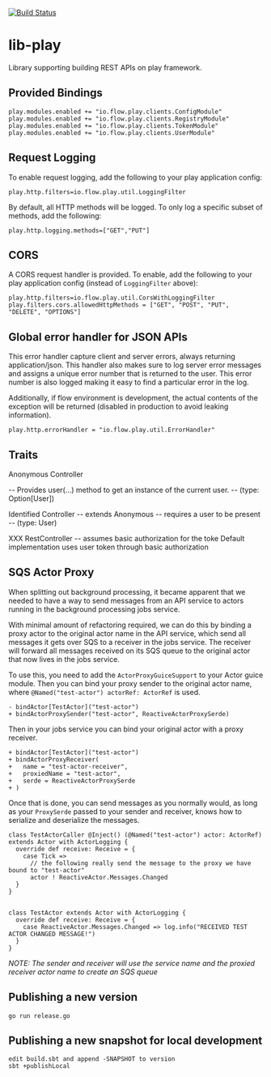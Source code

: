 [![Build Status](https://travis-ci.org/flowcommerce/lib-play.svg?branch=main)](https://travis-ci.com/flowcommerce/lib-play)

# lib-play
Library supporting building REST APIs on play framework.

## Provided Bindings

    play.modules.enabled += "io.flow.play.clients.ConfigModule"
    play.modules.enabled += "io.flow.play.clients.RegistryModule"
    play.modules.enabled += "io.flow.play.clients.TokenModule"
    play.modules.enabled += "io.flow.play.clients.UserModule"

## Request Logging

To enable request logging, add the following to your
play application config:

    play.http.filters=io.flow.play.util.LoggingFilter

By default, all HTTP methods will be logged. To only
log a specific subset of methods, add the following:

    play.http.logging.methods=["GET","PUT"]

## CORS

A CORS request handler is provided. To enable, add the following
to your play application config (instead of `LoggingFilter` above):

    play.http.filters=io.flow.play.util.CorsWithLoggingFilter
    play.filters.cors.allowedHttpMethods = ["GET", "POST", "PUT", "DELETE", "OPTIONS"]

## Global error handler for JSON APIs

This error handler capture client and server errors, always
returning application/json. This handler also makes sure to
log server error messages and assigns a unique error number
that is returned to the user. This error number is also logged
making it easy to find a particular error in the log.

Additionally, if flow environment is development, the actual contents
of the exception will be returned (disabled in production to avoid
leaking information).

    play.http.errorHandler = "io.flow.play.util.ErrorHandler"

## Traits

  Anonymous Controller

   -- Provides user(...) method to get an instance of the current
      user.
    -- (type: Option[User])

  Identified Controller
    -- extends Anonymous
    -- requires a user to be present
    -- (type: User)

  XXX RestController
    -- assumes basic authorization for the toke
       Default implementation uses user token through basic
       authorization

## SQS Actor Proxy

When splitting out background processing, it became apparent that we needed to have a way
to send messages from an API service to actors running in the background processing jobs service.

With minimal amount of refactoring required, we can do this by binding a proxy actor to the original
actor name in the API service, which send all messages it gets over SQS to a receiver in the jobs service.
The receiver will forward all messages received on its SQS queue to the original actor that now lives in
the jobs service.

To use this, you need to add the `ActorProxyGuiceSupport` to your Actor guice module. Then you can bind your
proxy sender to the original actor name, where `@Named("test-actor") actorRef: ActorRef` is used.

```
- bindActor[TestActor]("test-actor")
+ bindActorProxySender("test-actor", ReactiveActorProxySerde)
```

Then in your jobs service you can bind your original actor with a proxy receiver.

```
+ bindActor[TestActor]("test-actor")
+ bindActorProxyReceiver(
+   name = "test-actor-receiver",
+   proxiedName = "test-actor",
+   serde = ReactiveActorProxySerde
+ )
```

Once that is done, you can send messages as you normally would, as long as your `ProxySerde` passed
to your sender and receiver, knows how to serialize and deserialize the messages.

```
class TestActorCaller @Inject() (@Named("test-actor") actor: ActorRef) extends Actor with ActorLogging {
  override def receive: Receive = {
    case Tick =>
      // the following really send the message to the proxy we have bound to "test-actor"
      actor ! ReactiveActor.Messages.Changed
  }
}


class TestActor extends Actor with ActorLogging {
  override def receive: Receive = {
    case ReactiveActor.Messages.Changed => log.info("RECEIVED TEST ACTOR CHANGED MESSAGE!")
  }
}
```

_NOTE: The sender and receiver will use the service name and the proxied receiver actor name to create an SQS queue_


## Publishing a new version

    go run release.go

## Publishing a new snapshot for local development

    edit build.sbt and append -SNAPSHOT to version
    sbt +publishLocal
